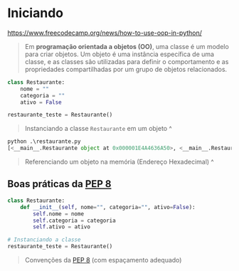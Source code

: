# Iniciando

<https://www.freecodecamp.org/news/how-to-use-oop-in-python/>

> Em **programação orientada a objetos (OO)**, uma classe é um modelo para criar objetos. Um objeto é uma instância específica de uma classe, e as classes são utilizadas para definir o comportamento e as propriedades compartilhadas por um grupo de objetos relacionados.

```python
class Restaurante:
    nome = ""
    categoria = ""
    ativo = False

restaurante_teste = Restaurante()
```
> Instanciando a classe `Restaurante` em um objeto ^

```python
python .\restaurante.py
[<__main__.Restaurante object at 0x000001E4A4636A50>, <__main__.Restaurante object at 0x000001E4A48C8A50>]
```
> Referenciando um objeto na memória (Endereço Hexadecimal) ^

## Boas práticas da [PEP 8](https://www.dio.me/articles/voce-sabe-o-que-e-pep-8-guia-para-um-codigo-limpo-e-eficiente)

```python
class Restaurante:
    def __init__(self, nome="", categoria="", ativo=False):
        self.nome = nome
        self.categoria = categoria
        self.ativo = ativo

# Instanciando a classe
restaurante_teste = Restaurante()
```
> Convenções da [PEP 8](https://www.dio.me/articles/voce-sabe-o-que-e-pep-8-guia-para-um-codigo-limpo-e-eficiente) (com espaçamento adequado)

